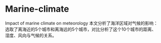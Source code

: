 # Marine-climate
Impact of marine climate on meteorology
本文分析了海洋区域对气候的影响：选取了离海近的5个城市和离海远的5个城市，对比分析了这个10个城市的距离、湿度、风向与气候的关系。

